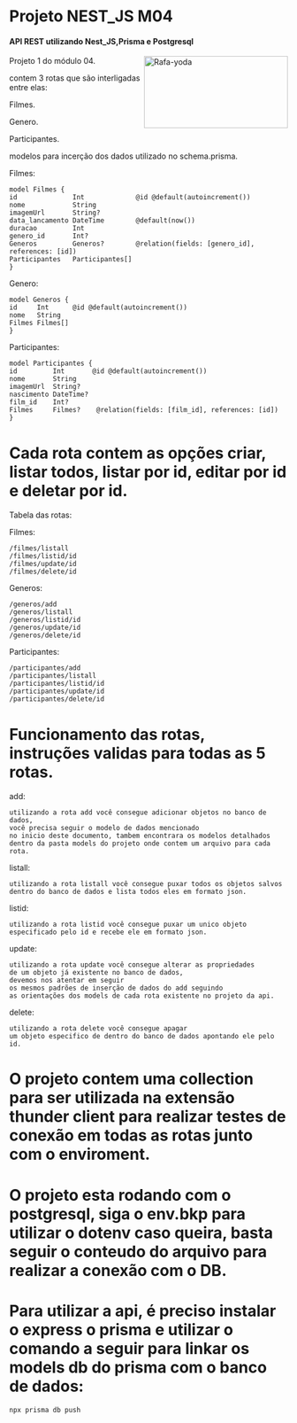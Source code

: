 # Projeto NEST_JS M04

#### API REST utilizando Nest_JS,Prisma e Postgresql 

<div>
    <img align="right" alt="Rafa-yoda" height="130" width="260" src="https://wso2.cachefly.net/wso2/sites/all/2021-theme/apim-2021/apim4-animations/apim-page-animation-get-business-insights-and-intelligence-through-APIs.gif">
</div>
Projeto 1 do módulo 04.

contem 3 rotas que são interligadas entre elas:

Filmes.

Genero.

Participantes.

modelos para incerção dos dados utilizado no schema.prisma.

Filmes:

	model Filmes {
  	id              Int             @id @default(autoincrement())
  	nome            String
  	imagemUrl       String?
  	data_lancamento DateTime        @default(now())
  	duracao         Int
  	genero_id       Int?
  	Generos         Generos?        @relation(fields: [genero_id], references: [id])
  	Participantes   Participantes[]
	}


Genero:

	model Generos {
  	id     Int      @id @default(autoincrement())
  	nome   String
  	Filmes Filmes[]
	}


Participantes:

	model Participantes {
  	id         Int       @id @default(autoincrement())
  	nome       String
  	imagemUrl  String?
  	nascimento DateTime?
  	film_id    Int?
  	Filmes     Filmes?    @relation(fields: [film_id], references: [id])
	}



# Cada rota contem as opções criar, listar todos, listar por id, editar por id e deletar por id.

Tabela das rotas:

Filmes:

    /filmes/listall
    /filmes/listid/id
    /filmes/update/id
    /filmes/delete/id

Generos:

    /generos/add
    /generos/listall
    /generos/listid/id
    /generos/update/id
    /generos/delete/id


Participantes:

    /participantes/add
    /participantes/listall
    /participantes/listid/id
    /participantes/update/id
    /participantes/delete/id
    

# Funcionamento das rotas, instruções validas para todas as 5 rotas.

add:


    utilizando a rota add você consegue adicionar objetos no banco de dados,
    você precisa seguir o modelo de dados mencionado
    no inicio deste documento, tambem encontrara os modelos detalhados
    dentro da pasta models do projeto onde contem um arquivo para cada rota.

listall:


    utilizando a rota listall você consegue puxar todos os objetos salvos
    dentro do banco de dados e lista todos eles em formato json.

listid:


    utilizando a rota listid você consegue puxar um unico objeto 
    especificado pelo id e recebe ele em formato json.

update:


    utilizando a rota update você consegue alterar as propriedades
    de um objeto já existente no banco de dados,
    devemos nos atentar em seguir
    os mesmos padrões de inserção de dados do add seguindo
    as orientações dos models de cada rota existente no projeto da api.

delete:


    utilizando a rota delete você consegue apagar
    um objeto especifico de dentro do banco de dados apontando ele pelo id.

# O projeto contem uma collection para ser utilizada na extensão thunder client para realizar testes de conexão em todas as rotas junto com o enviroment.

# O projeto esta rodando com o postgresql, siga o env.bkp para utilizar o dotenv caso queira, basta seguir o conteudo do arquivo para realizar a conexão com o DB.

# Para utilizar a api, é preciso instalar o express o prisma e utilizar o comando a seguir para linkar os models db do prisma com o banco de dados:

	npx prisma db push
